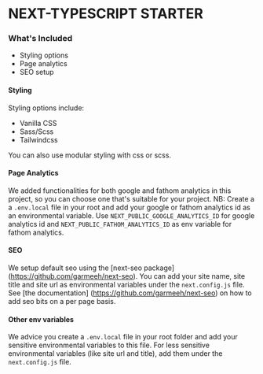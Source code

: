 # NEXT-TYPESCRIPT STARTER

### What's Included

- Styling options
- Page analytics
- SEO setup

#### Styling

Styling options include:

- Vanilla CSS
- Sass/Scss
- Tailwindcss

You can also use modular styling with css or scss.

#### Page Analytics

We added functionalities for both google and fathom analytics in this project, so you can choose one that's suitable for your project.
NB: Create a a `.env.local` file in your root and add your google or fathom analytics id as an environmental variable. Use `NEXT_PUBLIC_GOOGLE_ANALYTICS_ID` for google analytics id and `NEXT_PUBLIC_FATHOM_ANALYTICS_ID` as env variable for fathom analytics.

#### SEO

We setup default seo using the [next-seo package] (https://github.com/garmeeh/next-seo). You can add your site name, site title and site url as environmental variables under the `next.config.js` file. See [the documentation] (https://github.com/garmeeh/next-seo) on how to add seo bits on a per page basis.

#### Other env variables

We advice you create a `.env.local` file in your root folder and add your sensitive environmental variables to this file. For less sensitive environmental variables (like site url and title), add them under the `next.config.js` file.
